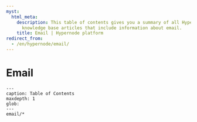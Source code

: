 ```yaml
---
myst:
  html_meta:
    description: This table of contents gives you a summary of all Hypernode platform
      knowledge base articles that include information about email.
    title: Email | Hypernode platform
redirect_from:
  - /en/hypernode/email/
---
```


# Email

```{toctree}
---
caption: Table of Contents
maxdepth: 1
glob:
---
email/*
```
